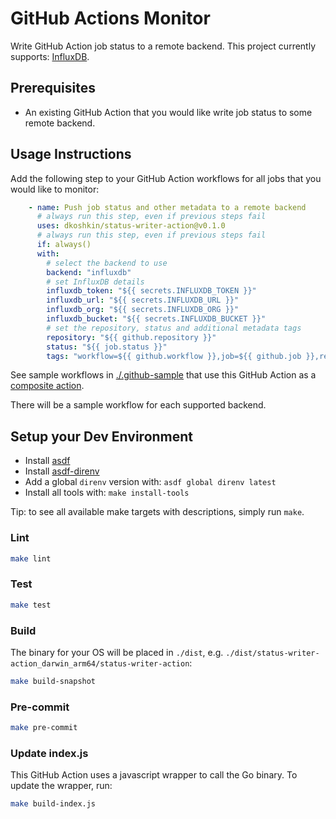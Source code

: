 <!--
 Copyright 2023 Dimitri Koshkin. All rights reserved.
 SPDX-License-Identifier: Apache-2.0
 -->

# GitHub Actions Monitor

Write GitHub Action job status to a remote backend. This project currently supports: [InfluxDB](https://www.influxdata.com/).

## Prerequisites

- An existing GitHub Action that you would like write job status to some remote backend.

## Usage Instructions

Add the following step to your GitHub Action workflows for all jobs that you would like to monitor:

```yaml
    - name: Push job status and other metadata to a remote backend
      # always run this step, even if previous steps fail
      uses: dkoshkin/status-writer-action@v0.1.0
      # always run this step, even if previous steps fail
      if: always()
      with:
        # select the backend to use
        backend: "influxdb"
        # set InfluxDB details
        influxdb_token: "${{ secrets.INFLUXDB_TOKEN }}"
        influxdb_url: "${{ secrets.INFLUXDB_URL }}"
        influxdb_org: "${{ secrets.INFLUXDB_ORG }}"
        influxdb_bucket: "${{ secrets.INFLUXDB_BUCKET }}"
        # set the repository, status and additional metadata tags
        repository: "${{ github.repository }}"
        status: "${{ job.status }}"
        tags: "workflow=${{ github.workflow }},job=${{ github.job }},ref=${{ github.ref_name }}"
```

See sample workflows in [./.github-sample](./.github-sample)
that use this GitHub Action as a [composite action](https://docs.github.com/en/actions/creating-actions/creating-a-composite-action).

There will be a sample workflow for each supported backend.

## Setup your Dev Environment

- Install [asdf](https://asdf-vm.com/)
- Install [asdf-direnv](https://github.com/asdf-community/asdf-direnv#setup)
- Add a global `direnv` version with: `asdf global direnv latest`
- Install all tools with: `make install-tools`

Tip: to see all available make targets with descriptions, simply run `make`.

### Lint

```bash
make lint
```

### Test

```bash
make test
```

### Build

The binary for your OS will be placed in `./dist`, e.g. `./dist/status-writer-action_darwin_arm64/status-writer-action`:

```bash
make build-snapshot
```

### Pre-commit

```bash
make pre-commit
```

### Update index.js

This GitHub Action uses a javascript wrapper to call the Go binary. To update the wrapper, run:

```bash
make build-index.js
```
